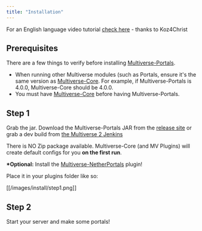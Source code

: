 ```yaml
---
title: "Installation"
---
```


For an English language video tutorial [check here](https://www.youtube.com/watch?v=gZuO6CG_5pc) - thanks to Koz4Christ

## Prerequisites
There are a few things to verify before installing [Multiverse-Portals](https://dev.bukkit.org/projects/multiverse-portals).
* When running other Multiverse modules (such as Portals, ensure it's the same version as [Multiverse-Core](https://dev.bukkit.org/projects/multiverse-core). For example, if Multiverse-Portals is 4.0.0, Multiverse-Core should be 4.0.0.
* You must have [Multiverse-Core](https://dev.bukkit.org/projects/multiverse-core) before having Multiverse-Portals.

## Step 1
Grab the jar.
Download the Multiverse-Portals JAR from the [release site](http://dev.bukkit.org/projects/multiverse-portals/files/) or grab a dev build from [the Multiverse 2 Jenkins](http://ci.onarandombox.com/job/Multiverse-Portals/)

There is NO Zip package available. Multiverse-Core (and MV Plugins) will create default configs for you __on the first run__.

__*Optional:__ Install the  [Multiverse-NetherPortals](http://dev.bukkit.org/projects/multiverse-netherportals/files/) plugin!

Place it in your plugins folder like so:

[[/images/install/step1.png]]

## Step 2
Start your server and make some portals!
